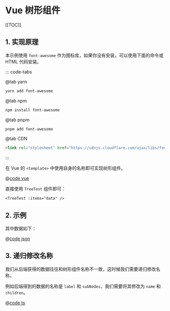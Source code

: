 # Vue 树形组件

[[TOC]]

## 1. 实现原理

本示例使用 `font-awesome` 作为图标库，如果你没有安装，可以使用下面的命令或 HTML 代码安装。

::: code-tabs

@tab yarn

```bash
yarn add font-awesome
```

@tab npm

```bash
npm install font-awesome
```

@tab pnpm

```bash
pnpm add font-awesome
```

@tab CDN

```html
<link rel="stylesheet" href="https://cdnjs.cloudflare.com/ajax/libs/font-awesome/4.7.0/css/font-awesome.min.css">
```

:::

在 Vue 的 `<template>` 中使用自身的名称即可实现树形组件。

@[code vue](@/components/TreeTest.vue)

直接使用 `TreeTest` 组件即可：

```vue
<TreeTest :items="data" />
```

## 2. 示例

<TreeTest :items="data" />

<script setup lang="ts">
import TreeTest from '@/components/TreeTest.vue'
import 'font-awesome/css/font-awesome.css'
import data from '@/data/test-tree.json'
</script>

其中数据如下：

@[code json](@/data/test-tree.json)

## 3. 递归修改名称

我们从后端获得的数据往往和树形组件名称不一致，这时候我们需要递归修改名称。

例如后端得到的数据的名称是 `label` 和 `subNodes`，我们需要将其修改为 `name` 和 `children`。

@[code ts](./src/transform-tree.ts)
